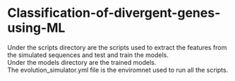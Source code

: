 # Classification-of-divergent-genes-using-ML
Under the scripts directory are the scripts used to extract the features from the simulated sequences and test and train the models.  
Under the models directory are the trained models.  
The evolution_simulator.yml file is the enviromnet used to run all the scripts.  
